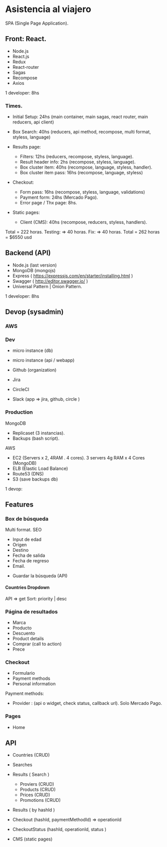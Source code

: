# Asistencia al viajero

SPA (Single Page Application).

## Front: React.
- Node.js
- React.js
- Redux
- React-router
- Sagas
- Recompose
- Axios

1 developer: 8hs

### Times.

- Initial Setup: 24hs (main container, main sagas, react router, main reducers, api client)
- Box Search: 40hs (reducers, api method, recompose, multi format, styless, language)
- Results page:
  - Filters: 12hs (reducers, recompose, styless, language).
  - Result header info: 2hs (recompose, styless, language).
  - Box cluster item: 40hs (recompose, language, styless, handler).
  - Box cluster item pass: 16hs (recompose, language, styless)
- Checkout:
  - Form pass: 16hs (recompose, styless, language, validations)
  - Payment form: 24hs (Mercado Pago).
  - Error page / Thx page: 8hs.


- Static pages:
  - Client (CMS): 40hs (recompose, reducers, styless, handlers).



Total = 222 horas.
Testing: => 40 horas.
Fix: => 40 horas.
Total = 262 horas = $6550 usd


## Backend (API)
- Node.js (last version)
- MongoDB (mongojs)
- Express ( https://expressjs.com/en/starter/installing.html )
- Swagger ( http://editor.swagger.io/ )
- Universal Pattern | Onion Pattern.

1 developer: 8hs
## Devop (sysadmin)

### AWS

### Dev
- micro instance (db)
- micro instance (api / webapp)

- Github (organization)
- Jira
- CircleCI
- Slack (app => jira, github, circle )

### Production
MongoDB
- Replicaset  (3 instancias).
- Backups (bash script).

AWS
- EC2 (Servers x 2, 4RAM . 4 cores). 3 servers 4g RAM x 4 Cores (MongoDB)
- ELB (Elastic Load Balance)
- Route53 (DNS)
- S3 (save backups db)

1 devop:

## Features

### Box de búsqueda
Multi format.
SEO

- Input de edad
- Origen
- Destino
- Fecha de salida
- Fecha de regreso
- Email.

* Guardar la búsqueda (API)

#### Countries Dropdown

API => get
Sort: priority | desc

### Página de resultados
- Marca
- Producto
- Descuento
- Product details
- Comprar (call to action)
- Prece

### Checkout
- Formulario
- Payment methods
- Personal information


Payment methods:

- Provider : (api o widget, check status, callback url).
Solo Mercado Pago.


### Pages
- Home

## API
 - Countries (CRUD)
 - Searches
 - Results ( Search )
   - Proviers (CRUD)
   - Products (CRUD)
   - Prices (CRUD)
   - Promotions (CRUD)

 - Results ( by hashId )
 - Checkout (hashId, paymentMethodId)  => operationId
 - CheckoutStatus (hashId, operationId, status )
 - CMS (static pages)
